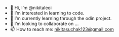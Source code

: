 - 👋 Hi, I’m @nikitaleoi
- 👀 I’m interested in learning to code.
- 🌱 I’m currently learning through the odin project.
- 💞️ I’m looking to collaborate on ...
- 📫 How to reach me: nikitasuchak123@gmail.com

<!---
nikitaleoi/nikitaleoi is a ✨ special ✨ repository because its `README.md` (this file) appears on your GitHub profile.
You can click the Preview link to take a look at your changes.
--->
